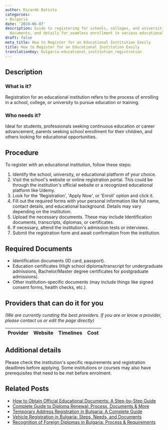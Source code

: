```yaml
---
author: Ricardo Batista
categories:
- Bulgaria
date: '2024-06-07'
description: Guide to registering for schools, colleges, and universities. Steps,
  documents, and details for seamless enrollment in various educational institutions.
draft: false
meta_title: How to Register for an Educational Institution Easily
title: How to Register for an Educational Institution Easily
translationKey: bulgaria-educational_institution_registration
---
```


## Description
### What is it?
Registration for an educational institution refers to the process of enrolling in a school, college, or university to pursue education or training.

### Who needs it?
Ideal for students, professionals seeking continuous education or career advancement, parents seeking school enrollment for their children, and others looking for educational opportunities.

## Procedure
To register with an educational institution, follow these steps:

1. Identify the school, university, or educational platform of your choice.
2. Visit the school's website or online registration portal. This could be through the institution's official website or a recognized educational platform like Udemy.
3. Look for the 'Registration', 'Apply Now', or 'Enroll' option and click it.
4. Fill out the required forms with your personal information like full name, contact details, and educational background. Details may vary depending on the institution.
5. Upload the necessary documents. These may include Identification documents, transcripts, diplomas, or certificates.
6. If necessary, attend the institution's admission tests or interviews.
7. Submit the registration form and await confirmation from the institution.

## Required Documents
* Identification documents (ID card, passport).
* Education certificates (High school diploma/transcript for undergraduate admissions, Bachelor/Master degree certificates for postgraduate admissions).
* Other institution-specific documents (may include things like signed consent forms, health checks, etc.).

## Providers that can do it for you

_(We are currently curating the best providers. If you are or know a provider, please contact us or edit the page directly)_

| Provider        |     Website     |     Timelines    |       Cost      |
| --------------- | --------------- |  :-------------: | :-------------: |

## Additional details
Please check the institution's specific requirements and registration deadlines before applying. Some institutions or courses may also have prerequisites that need to be met before enrolment.


## Related Posts

- [How to Obtain Official Educational Documents: A Step-by-Step Guide](https://tramitit.com/guides/bulgaria/issuance_of_an_educational_document/)
- [Complete Guide to Diploma Renewal: Process, Documents & More](https://tramitit.com/guides/bulgaria/diploma_renewal/)
- [Temporary Address Registration in Bulgaria: A Complete Guide](https://tramitit.com/guides/bulgaria/temporary_address_registration/)
- [Vehicle Registration in Bulgaria: Steps, Needs, and Documents](https://tramitit.com/guides/bulgaria/registration_of_a_new_vehicle/)
- [Recognition of Foreign Diplomas in Bulgaria: Process & Requirements](https://tramitit.com/guides/bulgaria/recognition_of_a_foreign_diploma/)